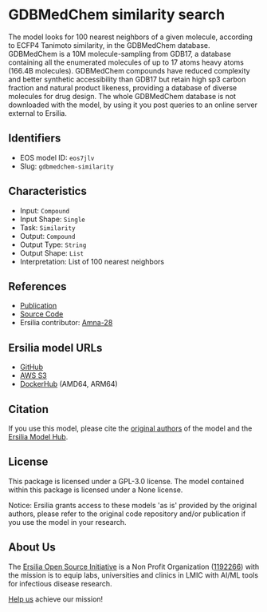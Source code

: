 # GDBMedChem similarity search

The model looks for 100 nearest neighbors of a given molecule, according to ECFP4 Tanimoto similarity, in the GDBMedChem database. GDBMedChem is a 10M molecule-sampling from GDB17, a database containing all the enumerated molecules of up to 17 atoms heavy atoms (166.4B molecules). GDBMedChem compounds have reduced complexity and better synthetic accessibility than GDB17 but retain high sp3 carbon fraction and natural product likeness, providing a database of diverse molecules for drug design. The whole GDBMedChem database is not downloaded with the model, by using it you post queries to an online server external to Ersilia.

## Identifiers

* EOS model ID: `eos7jlv`
* Slug: `gdbmedchem-similarity`

## Characteristics

* Input: `Compound`
* Input Shape: `Single`
* Task: `Similarity`
* Output: `Compound`
* Output Type: `String`
* Output Shape: `List`
* Interpretation: List of 100 nearest neighbors

## References

* [Publication](https://onlinelibrary.wiley.com/doi/abs/10.1002/minf.201900031)
* [Source Code](https://gdb-medchem-simsearch.gdb.tools/)
* Ersilia contributor: [Amna-28](https://github.com/Amna-28)

## Ersilia model URLs
* [GitHub](https://github.com/ersilia-os/eos7jlv)
* [AWS S3](https://ersilia-models-zipped.s3.eu-central-1.amazonaws.com/eos7jlv.zip)
* [DockerHub](https://hub.docker.com/r/ersiliaos/eos7jlv) (AMD64, ARM64)

## Citation

If you use this model, please cite the [original authors](https://onlinelibrary.wiley.com/doi/abs/10.1002/minf.201900031) of the model and the [Ersilia Model Hub](https://github.com/ersilia-os/ersilia/blob/master/CITATION.cff).

## License

This package is licensed under a GPL-3.0 license. The model contained within this package is licensed under a None license.

Notice: Ersilia grants access to these models 'as is' provided by the original authors, please refer to the original code repository and/or publication if you use the model in your research.

## About Us

The [Ersilia Open Source Initiative](https://ersilia.io) is a Non Profit Organization ([1192266](https://register-of-charities.charitycommission.gov.uk/charity-search/-/charity-details/5170657/full-print)) with the mission is to equip labs, universities and clinics in LMIC with AI/ML tools for infectious disease research.

[Help us](https://www.ersilia.io/donate) achieve our mission!